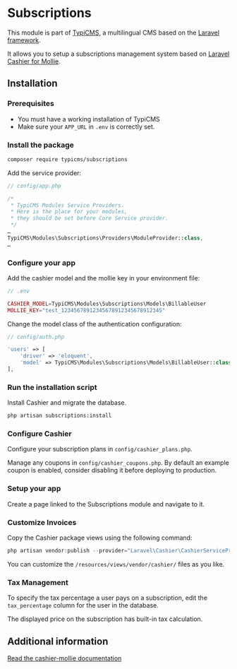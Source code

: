 # Subscriptions

This module is part of [TypiCMS](https://github.com/TypiCMS/Base), a multilingual CMS based on the [Laravel framework](https://github.com/laravel/framework).

It allows you to setup a subscriptions management system based on [Laravel Cashier for Mollie](https://github.com/laravel/cashier-mollie).

## Installation

### Prerequisites

-   You must have a working installation of TypiCMS
-   Make sure your `APP_URL` in `.env` is correctly set.

### Install the package

```bash
composer require typicms/subscriptions
```

Add the service provider:

```php
// config/app.php

/*
 * TypiCMS Modules Service Providers.
 * Here is the place for your modules,
 * they should be set before Core Service provider.
 */
…
TypiCMS\Modules\Subscriptions\Providers\ModuleProvider::class,
…
```

### Configure your app

Add the cashier model and the mollie key in your environment file:

```php
// .env

CASHIER_MODEL=TypiCMS\Modules\Subscriptions\Models\BillableUser
MOLLIE_KEY="test_12345678912345678912345678912345"
```

Change the model class of the authentication configuration:

```php
// config/auth.php

'users' => [
    'driver' => 'eloquent',
    'model' => TypiCMS\Modules\Subscriptions\Models\BillableUser::class,
],
```

### Run the installation script

Install Cashier and migrate the database.

```bash
php artisan subscriptions:install
```

### Configure Cashier

Configure your subscription plans in `config/cashier_plans.php`.

Manage any coupons in `config/cashier_coupons.php`. By default an example coupon is enabled, consider disabling it before deploying to production.

### Setup your app

Create a page linked to the Subscriptions module and navigate to it.


### Customize Invoices

Copy the Cashier package views using the following command: 

```php
php artisan vendor:publish --provider="Laravel\Cashier\CashierServiceProvider" --tag="cashier-views"
```

You can customize the `/resources/views/vendor/cashier/` files as you like.

### Tax Management
To specify the tax percentage a user pays on a subscription, edit the `tax_percentage` column for the user in the database.

The displayed price on the subscription has built-in tax calculation.


## Additional information

[Read the cashier-mollie documentation](https://github.com/laravel/cashier-mollie)
